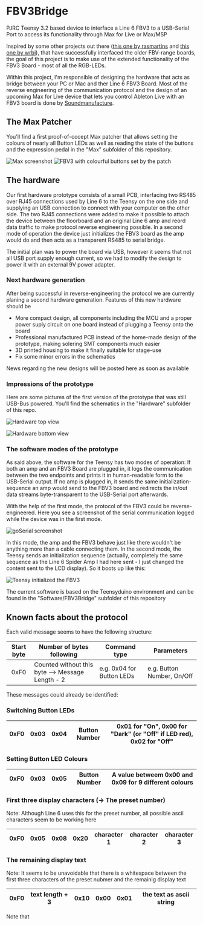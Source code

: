 # FBV3Bridge
PJRC Teensy 3.2 based device to interface a Line 6 FBV3 to a USB-Serial Port to access its functionality through Max for Live or Max/MSP

Inspired by some other projects out there ([this one by rasmartins](https://github.com/rasmartins/fbv2kpa) and [this one by wrbi](https://github.com/wrbi/FBV2MIDI)), that have successfully interfaced the older FBV-range boards, the goal of this project is to make use of the extended functionality of the FBV3 Board - most of all the RGB-LEDs.

Within this project, I'm responsible of designing the hardware that acts as bridge between your PC or Mac and ther Line 6 FBV3 Board. Most of the reverse engineering of the communication protocol and the design of an upcoming Max for Live device that lets you control Ableton Live with an FBV3 board is done by [Soundmanufacture](http://soundmanufacture.net/index.html).

## The Max Patcher

You'll find a first proof-of-cocept Max patcher that allows setting the colours of nearly all Button LEDs as well as reading the state of the buttons and the expression pedal in the "Max" subfolder of this repository.

![Max screenshot](Doc/Images/Max_patcher.png "Max screenshot")
![FBV3 with colourful buttons set by the patch](Doc/Images/FBV3_Colourful.jpg "FBV3 with colourful buttons set by the patch")

## The hardware

Our first hardware prototype consists of a small PCB, interfacing two RS485 over RJ45 connections used by Line 6 to the Teensy on the one side and supplying an USB connection to connect with your computer on the other side. The two RJ45 connections were added to make it possible to attach the device between the floorboard and an original Line 6 amp and reord data traffic to make protocol reverse engineering possible. In a second mode of operation the device just initializes the FBV3 board as the amp would do and then acts as a transparent RS485 to serial bridge. 

The initial plan was to power the board via USB, however it seems that not all USB port supply enough current, so we had to modify the design to power it with an external 9V power adapter.

### Next hardware generation

After being successful in reverse-engineering the protocol we are currently planing a second hardware generation. Features of this new hardware should be

- More compact design, all components including the MCU and a proper power suply circuit on one board instead of plugging a Teensy onto the board
- Professional manufactured PCB instead of the home-made design of the prototype, making solering SMT components much easier
- 3D printed housing to make it finally suitable for stage-use
- Fix some minor errors in the schematics

News regarding the new designs will be posted here as soon as available

### Impressions of the prototype

Here are some pictures of the first version of the prototype that was still USB-Bus powered. You'll find the schematics in the "Hardware" subfolder of this repo.

![Hardware top view](Doc/Images/Hardware_top.jpg "Hardware top view")

![Hardware bottom view](Doc/Images/Hardware_bottom.jpg "Hardware bottom view")

### The software modes of the prototype
As said above, the software for the Teensy has two modes of operation: If both an amp and an FBV3 Board are plugged in, it logs the communication between the two endpoints and prints it in human-readable form to the USB-Serial output. If no amp is plugged in, it sends the same initialization-sequence an amp would send to the FBV3 board and redirects the in/out data streams byte-transparent to the USB-Serial port afterwards.

With the help of the first mode, the protocol of the FBV3 could be reverse-engineered.
Here you see a screenshot of the serial communication logged while the device was in the first mode.

![goSerial screenshot](Doc/Images/goSerial_sreenshot.jpg "goSerial Screenshot")

In this mode, the amp and the FBV3 behave just like there wouldn't be anything more than a cable connecting them.
In the second mode, the Teensy sends an initialization sequence (actually, completely the same sequence as the Line 6 Spider Amp I had here sent - I just changed the content sent to the LCD display). So it boots up like this:

![Teensy initialized the FBV3](Doc/Images/IMG_1955.JPG "Teensy initialized the FBV3")

The current software is based on the Teensyduino environment and can be found in the "Software/FBV3Bridge" subfolder of this repository

## Known facts about the protocol

Each valid message seems to have the following structure:

| Start byte | Number of bytes following                        | Command type              | Parameters                 |
|:----------:|--------------------------------------------------|---------------------------|----------------------------|
| 0xF0       | Counted without this byte --> Message Length - 2 | e.g. 0x04 for Button LEDs | e.g. Button Number, On/Off |

These messages could already be identified:
### Switching Button LEDs

| 0xF0 | 0x03 | 0x04 | Button Number | 0x01 for "On", 0x00 for "Dark" (or "Off" if LED red), 0x02 for "Off" |
|:----:|:----:|:----:|:-------------:|:-------------------------------:|

### Setting Button LED Colours

| 0xF0 | 0x03 | 0x05 | Button Number | A value betweem 0x00 and 0x09 for 9 different colours |
|:----:|:----:|:----:|:-------------:|:-------------------------------:|

### First three display characters (-> The preset number)
Note: Although Line 6 uses this for the preset number, all possible ascii characters seem to be working here

| 0xF0 | 0x05 | 0x08 | 0x20 | character 1 | character 2 | character 3 |
|:----:|:----:|:----:|:----:|:-----------:|:-----------:|:-----------:|

### The remaining display text
Note: It seems to be unavoidable that there is a whitespace between the first three characters of the preset nubmer and the remainig display text

| 0xF0 | text length + 3 | 0x10 | 0x00 | 0x01 | the text as ascii string |
|:----:|:---------------:|:----:|:----:|:----:|:------------------------:|

Note that 
